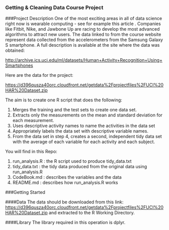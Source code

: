 ### Getting & Cleaning Data Course Project

###Project Description
One of the most exciting areas in all of data science right now is wearable computing - see for example this article . Companies like Fitbit, Nike, and Jawbone Up are racing to develop the most advanced algorithms to attract new users. The data linked to from the course website represent data collected from the accelerometers from the Samsung Galaxy S smartphone. A full description is available at the site where the data was obtained: 

http://archive.ics.uci.edu/ml/datasets/Human+Activity+Recognition+Using+Smartphones 

Here are the data for the project: 

https://d396qusza40orc.cloudfront.net/getdata%2Fprojectfiles%2FUCI%20HAR%20Dataset.zip 

The aim is to create one R script that does the following:

1.  Merges the training and the test sets to create one data set.
2.  Extracts only the measurements on the mean and standard deviation for each measurement. 
3.  Uses descriptive activity names to name the activities in the data set
4.  Appropriately labels the data set with descriptive variable names. 
5.  From the data set in step 4, creates a second, independent tidy data set with the average of each variable for each activity and each subject.

You will find in this Repo: 

1.  run_analysis.R : the R script used to produce tidy_data.txt
2.  tidy_data.txt : the tidy data produced from the original data using run_analysis.R
3.  CodeBook.md : describes the variables and the data
4.  README.md :  describes how run_analysis.R works

###Getting Started

####Data
The data should be downloaded from this link: https://d396qusza40orc.cloudfront.net/getdata%2Fprojectfiles%2FUCI%20HAR%20Dataset.zip and extracted to the R Working Directory.

####Library
The library required in this operation is dplyr.



